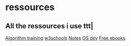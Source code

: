 # ressources
All the ressources i use
ttt|
-----
[Algorithm training](http://www.france-ioi.org/)
[w3schools](https://www.w3schools.com/)
[Notes](https://goalkicker.com/)
[OS dev](https://wiki.osdev.org/Main_Page)
[Free ebooks](https://devfreebooks.github.io/)
